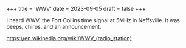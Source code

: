 +++
title = 'WWV'
date = 2023-09-05
draft = false
+++

I heard WWV, the Fort Collins time signal at 5MHz
in Neffsville. 
It was beeps, chirps, and an announcement.

https://en.wikipedia.org/wiki/WWV_(radio_station)
